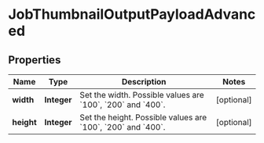 
# JobThumbnailOutputPayloadAdvanced

## Properties
Name | Type | Description | Notes
------------ | ------------- | ------------- | -------------
**width** | **Integer** | Set the width. Possible values are &#x60;100&#x60;, &#x60;200&#x60; and &#x60;400&#x60;. |  [optional]
**height** | **Integer** | Set the height. Possible values are &#x60;100&#x60;, &#x60;200&#x60; and &#x60;400&#x60;. |  [optional]



